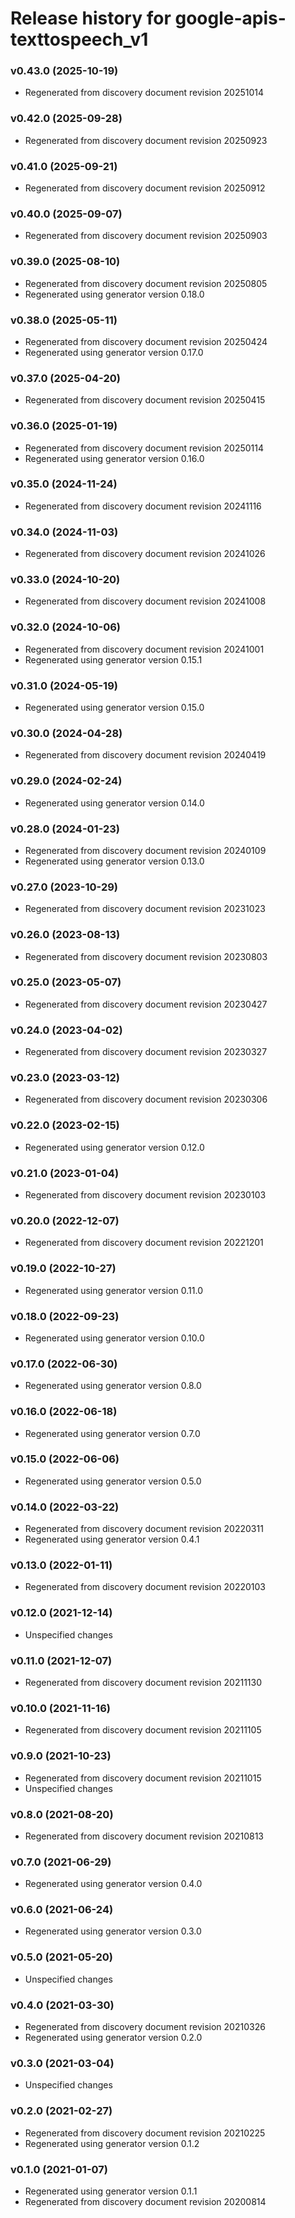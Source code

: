 # Release history for google-apis-texttospeech_v1

### v0.43.0 (2025-10-19)

* Regenerated from discovery document revision 20251014

### v0.42.0 (2025-09-28)

* Regenerated from discovery document revision 20250923

### v0.41.0 (2025-09-21)

* Regenerated from discovery document revision 20250912

### v0.40.0 (2025-09-07)

* Regenerated from discovery document revision 20250903

### v0.39.0 (2025-08-10)

* Regenerated from discovery document revision 20250805
* Regenerated using generator version 0.18.0

### v0.38.0 (2025-05-11)

* Regenerated from discovery document revision 20250424
* Regenerated using generator version 0.17.0

### v0.37.0 (2025-04-20)

* Regenerated from discovery document revision 20250415

### v0.36.0 (2025-01-19)

* Regenerated from discovery document revision 20250114
* Regenerated using generator version 0.16.0

### v0.35.0 (2024-11-24)

* Regenerated from discovery document revision 20241116

### v0.34.0 (2024-11-03)

* Regenerated from discovery document revision 20241026

### v0.33.0 (2024-10-20)

* Regenerated from discovery document revision 20241008

### v0.32.0 (2024-10-06)

* Regenerated from discovery document revision 20241001
* Regenerated using generator version 0.15.1

### v0.31.0 (2024-05-19)

* Regenerated using generator version 0.15.0

### v0.30.0 (2024-04-28)

* Regenerated from discovery document revision 20240419

### v0.29.0 (2024-02-24)

* Regenerated using generator version 0.14.0

### v0.28.0 (2024-01-23)

* Regenerated from discovery document revision 20240109
* Regenerated using generator version 0.13.0

### v0.27.0 (2023-10-29)

* Regenerated from discovery document revision 20231023

### v0.26.0 (2023-08-13)

* Regenerated from discovery document revision 20230803

### v0.25.0 (2023-05-07)

* Regenerated from discovery document revision 20230427

### v0.24.0 (2023-04-02)

* Regenerated from discovery document revision 20230327

### v0.23.0 (2023-03-12)

* Regenerated from discovery document revision 20230306

### v0.22.0 (2023-02-15)

* Regenerated using generator version 0.12.0

### v0.21.0 (2023-01-04)

* Regenerated from discovery document revision 20230103

### v0.20.0 (2022-12-07)

* Regenerated from discovery document revision 20221201

### v0.19.0 (2022-10-27)

* Regenerated using generator version 0.11.0

### v0.18.0 (2022-09-23)

* Regenerated using generator version 0.10.0

### v0.17.0 (2022-06-30)

* Regenerated using generator version 0.8.0

### v0.16.0 (2022-06-18)

* Regenerated using generator version 0.7.0

### v0.15.0 (2022-06-06)

* Regenerated using generator version 0.5.0

### v0.14.0 (2022-03-22)

* Regenerated from discovery document revision 20220311
* Regenerated using generator version 0.4.1

### v0.13.0 (2022-01-11)

* Regenerated from discovery document revision 20220103

### v0.12.0 (2021-12-14)

* Unspecified changes

### v0.11.0 (2021-12-07)

* Regenerated from discovery document revision 20211130

### v0.10.0 (2021-11-16)

* Regenerated from discovery document revision 20211105

### v0.9.0 (2021-10-23)

* Regenerated from discovery document revision 20211015
* Unspecified changes

### v0.8.0 (2021-08-20)

* Regenerated from discovery document revision 20210813

### v0.7.0 (2021-06-29)

* Regenerated using generator version 0.4.0

### v0.6.0 (2021-06-24)

* Regenerated using generator version 0.3.0

### v0.5.0 (2021-05-20)

* Unspecified changes

### v0.4.0 (2021-03-30)

* Regenerated from discovery document revision 20210326
* Regenerated using generator version 0.2.0

### v0.3.0 (2021-03-04)

* Unspecified changes

### v0.2.0 (2021-02-27)

* Regenerated from discovery document revision 20210225
* Regenerated using generator version 0.1.2

### v0.1.0 (2021-01-07)

* Regenerated using generator version 0.1.1
* Regenerated from discovery document revision 20200814

